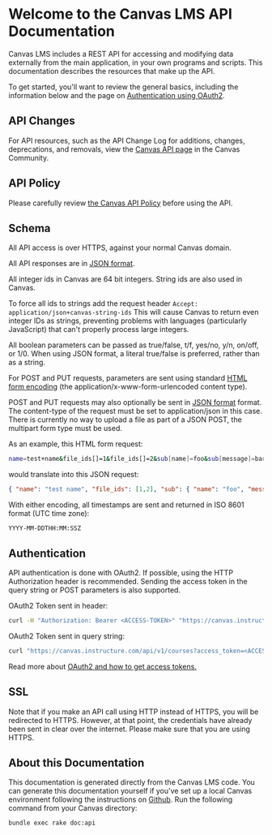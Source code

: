 Welcome to the Canvas LMS API Documentation
===========================================

Canvas LMS includes a REST API for accessing and modifying data
externally from the main application, in your own programs and scripts.
This documentation describes the resources that make up the API.

To get started, you'll want to review the general basics, including the
information below and the page on <a href="file.oauth.html">Authentication using OAuth2</a>.

API Changes
------

For API resources, such as the API Change Log for additions, changes, deprecations, and removals, view the <a href="https://community.canvaslms.com/t5/Change-Log/tkb-p/changelog">Canvas API page</a> in the Canvas Community.

API Policy
------

Please carefully review <a href="https://www.instructure.com/policies/api-policy">the Canvas API Policy</a> before using the API.

Schema
------

All API access is over HTTPS, against your normal Canvas domain.

All API responses are in <a href="http://www.json.org/">JSON format</a>.

All integer ids in Canvas are 64 bit integers. String ids are also used in Canvas.

To force all ids to strings add the request header `Accept: application/json+canvas-string-ids`
This will cause Canvas to return even integer IDs as strings, preventing problems with languages (particularly JavaScript) that can't properly process large integers.

All boolean parameters can be passed as true/false, t/f, yes/no, y/n, on/off, or 1/0. When using JSON format, a literal true/false is preferred, rather than as a string.

For POST and PUT requests, parameters are sent using standard
<a href="http://www.w3.org/TR/html4/interact/forms.html#h-17.13.4">HTML form
encoding</a> (the application/x-www-form-urlencoded content type).

POST and PUT requests may also optionally be sent in <a href="http://www.json.org/">JSON format</a> format. The content-type of the request must be set to application/json in this case. There is currently no way to upload a file as part of a JSON POST, the multipart form type must be used.

As an example, this HTML form request:

```bash
name=test+name&file_ids[]=1&file_ids[]=2&sub[name]=foo&sub[message]=bar&flag=y
```

would translate into this JSON request:

```json
{ "name": "test name", "file_ids": [1,2], "sub": { "name": "foo", "message": "bar" }, "flag": true }
```

With either encoding, all timestamps are sent and returned in ISO 8601 format (UTC time zone):

    YYYY-MM-DDTHH:MM:SSZ

Authentication
--------------

API authentication is done with OAuth2. If possible, using the HTTP
Authorization header is recommended. Sending the access token in the
query string or POST parameters is also supported.

OAuth2 Token sent in header:

```bash
curl -H "Authorization: Bearer <ACCESS-TOKEN>" "https://canvas.instructure.com/api/v1/courses"
```

OAuth2 Token sent in query string:

```bash
curl "https://canvas.instructure.com/api/v1/courses?access_token=<ACCESS-TOKEN>"
```

Read more about <a href="file.oauth.html">OAuth2 and how to get access tokens.</a>

SSL
---

Note that if you make an API call using HTTP instead of HTTPS, you will
be redirected to HTTPS. However, at that point, the credentials
have already been sent in clear over the internet. Please make
sure that you are using HTTPS.

About this Documentation
------------------------

This documentation is generated directly from the Canvas LMS code. You can generate this documentation yourself if you've set up a
local Canvas environment following the instructions on <a href="https://www.github.com/instructure/canvas-lms/wiki">Github</a>.
Run the following command from your Canvas directory:

```bash
bundle exec rake doc:api
```
